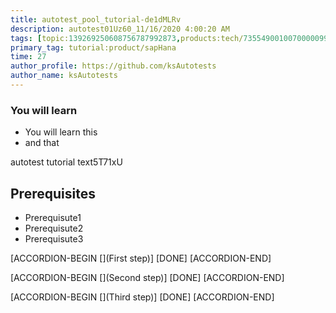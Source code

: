 ```yaml
---
title: autotest_pool_tutorial-de1dMLRv
description: autotest01Uz60_11/16/2020 4:00:20 AM
tags: [topic:139269250608756787992873,products:tech/73554900100700000996,tutorial:experience/advanced]
primary_tag: tutorial:product/sapHana
time: 27
author_profile: https://github.com/ksAutotests
author_name: ksAutotests
---
```

### You will learn
- You will learn this
- and that

autotest tutorial text5T71xU

## Prerequisites
- Prerequisute1
- Prerequisute2
- Prerequisute3

[ACCORDION-BEGIN [](First step)]
[DONE]
[ACCORDION-END]

[ACCORDION-BEGIN [](Second step)]
[DONE]
[ACCORDION-END]

[ACCORDION-BEGIN [](Third step)]
[DONE]
[ACCORDION-END]

